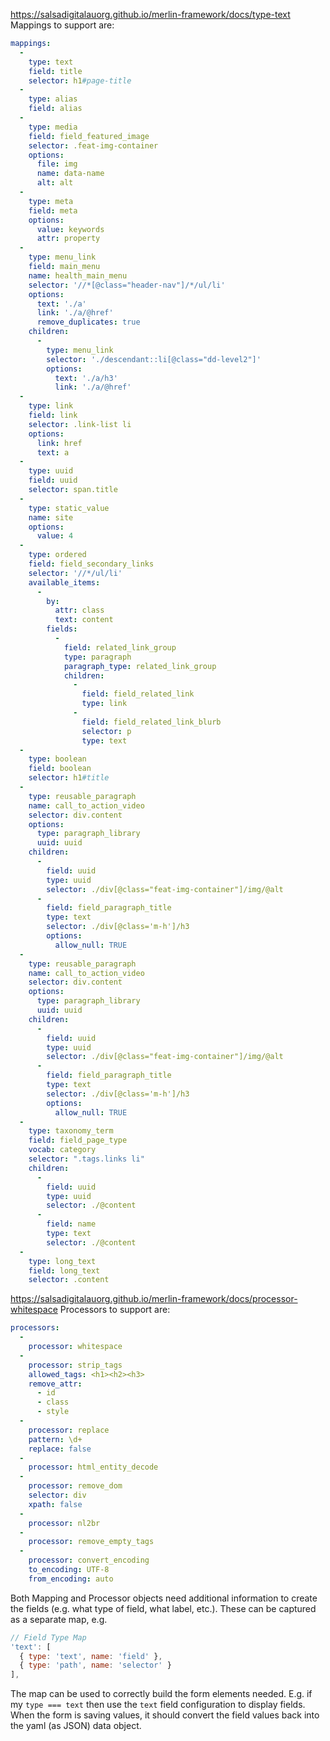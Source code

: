 
https://salsadigitalauorg.github.io/merlin-framework/docs/type-text
Mappings to support are:

```yaml
mappings:
  -
    type: text
    field: title
    selector: h1#page-title
  -
    type: alias
    field: alias
  -
    type: media
    field: field_featured_image
    selector: .feat-img-container
    options:
      file: img
      name: data-name
      alt: alt
  -
    type: meta
    field: meta
    options:
      value: keywords
      attr: property
  -
    type: menu_link
    field: main_menu
    name: health_main_menu
    selector: '//*[@class="header-nav"]/*/ul/li'
    options:
      text: './a'
      link: './a/@href'
      remove_duplicates: true
    children:
      -
        type: menu_link
        selector: './descendant::li[@class="dd-level2"]'
        options:
          text: './a/h3'
          link: './a/@href'
  -
    type: link
    field: link
    selector: .link-list li
    options:
      link: href
      text: a
  -
    type: uuid
    field: uuid
    selector: span.title
  -
    type: static_value
    name: site
    options:
      value: 4
  -
    type: ordered
    field: field_secondary_links
    selector: '//*/ul/li'
    available_items:
      -
        by:
          attr: class
          text: content
        fields:
          -
            field: related_link_group
            type: paragraph
            paragraph_type: related_link_group
            children:
              -
                field: field_related_link
                type: link
              -
                field: field_related_link_blurb
                selector: p
                type: text
  -
    type: boolean
    field: boolean
    selector: h1#title
  -
    type: reusable_paragraph
    name: call_to_action_video
    selector: div.content
    options:
      type: paragraph_library
      uuid: uuid
    children:
      -
        field: uuid
        type: uuid
        selector: ./div[@class="feat-img-container"]/img/@alt
      -
        field: field_paragraph_title
        type: text
        selector: ./div[@class='m-h']/h3
        options:
          allow_null: TRUE
  -
    type: reusable_paragraph
    name: call_to_action_video
    selector: div.content
    options:
      type: paragraph_library
      uuid: uuid
    children:
      -
        field: uuid
        type: uuid
        selector: ./div[@class="feat-img-container"]/img/@alt
      -
        field: field_paragraph_title
        type: text
        selector: ./div[@class='m-h']/h3
        options:
          allow_null: TRUE
  -
    type: taxonomy_term
    field: field_page_type
    vocab: category
    selector: ".tags.links li"
    children:
      -
        field: uuid
        type: uuid
        selector: ./@content
      -
        field: name
        type: text
        selector: ./@content
  -
    type: long_text
    field: long_text
    selector: .content
```

https://salsadigitalauorg.github.io/merlin-framework/docs/processor-whitespace
Processors to support are:

```yaml
processors:
  -
    processor: whitespace
  -
    processor: strip_tags
    allowed_tags: <h1><h2><h3>
    remove_attr:
      - id
      - class
      - style
  -
    processor: replace
    pattern: \d+
    replace: false
  -
    processor: html_entity_decode
  -
    processor: remove_dom
    selector: div
    xpath: false
  -
    processor: nl2br
  -
    processor: remove_empty_tags
  -
    processor: convert_encoding
    to_encoding: UTF-8
    from_encoding: auto
```

Both Mapping and Processor objects need additional information to create the fields (e.g. what type of field, what label, etc.). These can be captured as a separate map, e.g.

```js
// Field Type Map
'text': [
  { type: 'text', name: 'field' },
  { type: 'path', name: 'selector' }
],
```

The map can be used to correctly build the form elements needed. E.g. if my `type === text` then use the `text` field configuration to display fields.
When the form is saving values, it should convert the field values back into the yaml (as JSON) data object.
